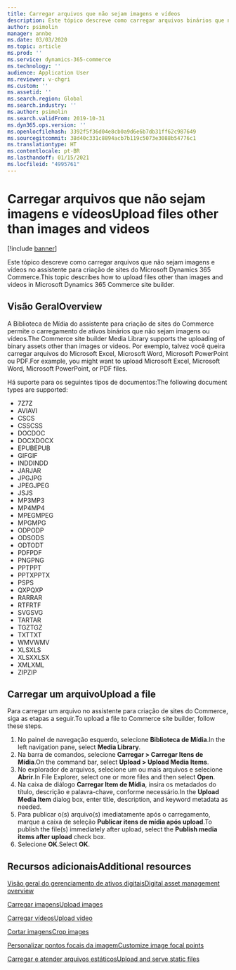```yaml
---
title: Carregar arquivos que não sejam imagens e vídeos
description: Este tópico descreve como carregar arquivos binários que não sejam imagens e vídeos no assistente para criação de sites do Microsoft Dynamics 365 Commerce.
author: psimolin
manager: annbe
ms.date: 03/03/2020
ms.topic: article
ms.prod: ''
ms.service: dynamics-365-commerce
ms.technology: ''
audience: Application User
ms.reviewer: v-chgri
ms.custom: ''
ms.assetid: ''
ms.search.region: Global
ms.search.industry: ''
ms.author: psimolin
ms.search.validFrom: 2019-10-31
ms.dyn365.ops.version: ''
ms.openlocfilehash: 3392f5f36d04e8cb0a9d6e6b7db31ff62c987649
ms.sourcegitcommit: 38d40c331c8894acb7b119c5073e3088b54776c1
ms.translationtype: HT
ms.contentlocale: pt-BR
ms.lasthandoff: 01/15/2021
ms.locfileid: "4995761"
---
```

# <a name="upload-files-other-than-images-and-videos"></a><span data-ttu-id="28514-103">Carregar arquivos que não sejam imagens e vídeos</span><span class="sxs-lookup"><span data-stu-id="28514-103">Upload files other than images and videos</span></span>

[!include [banner](includes/banner.md)]

<span data-ttu-id="28514-104">Este tópico descreve como carregar arquivos que não sejam imagens e vídeos no assistente para criação de sites do Microsoft Dynamics 365 Commerce.</span><span class="sxs-lookup"><span data-stu-id="28514-104">This topic describes how to upload files other than images and videos in Microsoft Dynamics 365 Commerce site builder.</span></span>

## <a name="overview"></a><span data-ttu-id="28514-105">Visão Geral</span><span class="sxs-lookup"><span data-stu-id="28514-105">Overview</span></span>

<span data-ttu-id="28514-106">A Biblioteca de Mídia do assistente para criação de sites do Commerce permite o carregamento de ativos binários que não sejam imagens ou vídeos.</span><span class="sxs-lookup"><span data-stu-id="28514-106">The Commerce site builder Media Library supports the uploading of binary assets other than images or videos.</span></span> <span data-ttu-id="28514-107">Por exemplo, talvez você queira carregar arquivos do Microsoft Excel, Microsoft Word, Microsoft PowerPoint ou PDF.</span><span class="sxs-lookup"><span data-stu-id="28514-107">For example, you might want to upload Microsoft Excel, Microsoft Word, Microsoft PowerPoint, or PDF files.</span></span>

<span data-ttu-id="28514-108">Há suporte para os seguintes tipos de documentos:</span><span class="sxs-lookup"><span data-stu-id="28514-108">The following document types are supported:</span></span>
- <span data-ttu-id="28514-109">7Z</span><span class="sxs-lookup"><span data-stu-id="28514-109">7Z</span></span>
- <span data-ttu-id="28514-110">AVI</span><span class="sxs-lookup"><span data-stu-id="28514-110">AVI</span></span>
- <span data-ttu-id="28514-111">CS</span><span class="sxs-lookup"><span data-stu-id="28514-111">CS</span></span>
- <span data-ttu-id="28514-112">CSS</span><span class="sxs-lookup"><span data-stu-id="28514-112">CSS</span></span>
- <span data-ttu-id="28514-113">DOC</span><span class="sxs-lookup"><span data-stu-id="28514-113">DOC</span></span>
- <span data-ttu-id="28514-114">DOCX</span><span class="sxs-lookup"><span data-stu-id="28514-114">DOCX</span></span>
- <span data-ttu-id="28514-115">EPUB</span><span class="sxs-lookup"><span data-stu-id="28514-115">EPUB</span></span>
- <span data-ttu-id="28514-116">GIF</span><span class="sxs-lookup"><span data-stu-id="28514-116">GIF</span></span>
- <span data-ttu-id="28514-117">INDD</span><span class="sxs-lookup"><span data-stu-id="28514-117">INDD</span></span>
- <span data-ttu-id="28514-118">JAR</span><span class="sxs-lookup"><span data-stu-id="28514-118">JAR</span></span>
- <span data-ttu-id="28514-119">JPG</span><span class="sxs-lookup"><span data-stu-id="28514-119">JPG</span></span>
- <span data-ttu-id="28514-120">JPEG</span><span class="sxs-lookup"><span data-stu-id="28514-120">JPEG</span></span>
- <span data-ttu-id="28514-121">JS</span><span class="sxs-lookup"><span data-stu-id="28514-121">JS</span></span>
- <span data-ttu-id="28514-122">MP3</span><span class="sxs-lookup"><span data-stu-id="28514-122">MP3</span></span>
- <span data-ttu-id="28514-123">MP4</span><span class="sxs-lookup"><span data-stu-id="28514-123">MP4</span></span>
- <span data-ttu-id="28514-124">MPEG</span><span class="sxs-lookup"><span data-stu-id="28514-124">MPEG</span></span>
- <span data-ttu-id="28514-125">MPG</span><span class="sxs-lookup"><span data-stu-id="28514-125">MPG</span></span>
- <span data-ttu-id="28514-126">ODP</span><span class="sxs-lookup"><span data-stu-id="28514-126">ODP</span></span>
- <span data-ttu-id="28514-127">ODS</span><span class="sxs-lookup"><span data-stu-id="28514-127">ODS</span></span>
- <span data-ttu-id="28514-128">ODT</span><span class="sxs-lookup"><span data-stu-id="28514-128">ODT</span></span>
- <span data-ttu-id="28514-129">PDF</span><span class="sxs-lookup"><span data-stu-id="28514-129">PDF</span></span>
- <span data-ttu-id="28514-130">PNG</span><span class="sxs-lookup"><span data-stu-id="28514-130">PNG</span></span>
- <span data-ttu-id="28514-131">PPT</span><span class="sxs-lookup"><span data-stu-id="28514-131">PPT</span></span>
- <span data-ttu-id="28514-132">PPTX</span><span class="sxs-lookup"><span data-stu-id="28514-132">PPTX</span></span>
- <span data-ttu-id="28514-133">PS</span><span class="sxs-lookup"><span data-stu-id="28514-133">PS</span></span>
- <span data-ttu-id="28514-134">QXP</span><span class="sxs-lookup"><span data-stu-id="28514-134">QXP</span></span>
- <span data-ttu-id="28514-135">RAR</span><span class="sxs-lookup"><span data-stu-id="28514-135">RAR</span></span>
- <span data-ttu-id="28514-136">RTF</span><span class="sxs-lookup"><span data-stu-id="28514-136">RTF</span></span>
- <span data-ttu-id="28514-137">SVG</span><span class="sxs-lookup"><span data-stu-id="28514-137">SVG</span></span>
- <span data-ttu-id="28514-138">TAR</span><span class="sxs-lookup"><span data-stu-id="28514-138">TAR</span></span>
- <span data-ttu-id="28514-139">TGZ</span><span class="sxs-lookup"><span data-stu-id="28514-139">TGZ</span></span>
- <span data-ttu-id="28514-140">TXT</span><span class="sxs-lookup"><span data-stu-id="28514-140">TXT</span></span>
- <span data-ttu-id="28514-141">WMV</span><span class="sxs-lookup"><span data-stu-id="28514-141">WMV</span></span>
- <span data-ttu-id="28514-142">XLS</span><span class="sxs-lookup"><span data-stu-id="28514-142">XLS</span></span>
- <span data-ttu-id="28514-143">XLSX</span><span class="sxs-lookup"><span data-stu-id="28514-143">XLSX</span></span>
- <span data-ttu-id="28514-144">XML</span><span class="sxs-lookup"><span data-stu-id="28514-144">XML</span></span>
- <span data-ttu-id="28514-145">ZIP</span><span class="sxs-lookup"><span data-stu-id="28514-145">ZIP</span></span>

## <a name="upload-a-file"></a><span data-ttu-id="28514-146">Carregar um arquivo</span><span class="sxs-lookup"><span data-stu-id="28514-146">Upload a file</span></span>

<span data-ttu-id="28514-147">Para carregar um arquivo no assistente para criação de sites do Commerce, siga as etapas a seguir.</span><span class="sxs-lookup"><span data-stu-id="28514-147">To upload a file to Commerce site builder, follow these steps.</span></span>

1. <span data-ttu-id="28514-148">No painel de navegação esquerdo, selecione **Biblioteca de Mídia**.</span><span class="sxs-lookup"><span data-stu-id="28514-148">In the left navigation pane, select **Media Library**.</span></span>
1. <span data-ttu-id="28514-149">Na barra de comandos, selecione **Carregar \> Carregar Itens de Mídia**.</span><span class="sxs-lookup"><span data-stu-id="28514-149">On the command bar, select **Upload \> Upload Media Items**.</span></span>
1. <span data-ttu-id="28514-150">No explorador de arquivos, selecione um ou mais arquivos e selecione **Abrir**.</span><span class="sxs-lookup"><span data-stu-id="28514-150">In File Explorer, select one or more files and then select **Open**.</span></span>
1. <span data-ttu-id="28514-151">Na caixa de diálogo **Carregar Item de Mídia**, insira os metadados do título, descrição e palavra-chave, conforme necessário.</span><span class="sxs-lookup"><span data-stu-id="28514-151">In the **Upload Media Item** dialog box, enter title, description, and keyword metadata as needed.</span></span>
1. <span data-ttu-id="28514-152">Para publicar o(s) arquivo(s) imediatamente após o carregamento, marque a caixa de seleção **Publicar itens de mídia após upload**.</span><span class="sxs-lookup"><span data-stu-id="28514-152">To publish the file(s) immediately after upload, select the **Publish media items after upload** check box.</span></span>
1. <span data-ttu-id="28514-153">Selecione **OK**.</span><span class="sxs-lookup"><span data-stu-id="28514-153">Select **OK**.</span></span>

## <a name="additional-resources"></a><span data-ttu-id="28514-154">Recursos adicionais</span><span class="sxs-lookup"><span data-stu-id="28514-154">Additional resources</span></span>

[<span data-ttu-id="28514-155">Visão geral do gerenciamento de ativos digitais</span><span class="sxs-lookup"><span data-stu-id="28514-155">Digital asset management overview</span></span>](dam-overview.md)

[<span data-ttu-id="28514-156">Carregar imagens</span><span class="sxs-lookup"><span data-stu-id="28514-156">Upload images</span></span>](dam-upload-images.md)

[<span data-ttu-id="28514-157">Carregar vídeos</span><span class="sxs-lookup"><span data-stu-id="28514-157">Upload video</span></span>](dam-upload-video.md)

[<span data-ttu-id="28514-158">Cortar imagens</span><span class="sxs-lookup"><span data-stu-id="28514-158">Crop images</span></span>](dam-crop-images.md)

[<span data-ttu-id="28514-159">Personalizar pontos focais da imagem</span><span class="sxs-lookup"><span data-stu-id="28514-159">Customize image focal points</span></span>](dam-custom-focal-point.md)

[<span data-ttu-id="28514-160">Carregar e atender arquivos estáticos</span><span class="sxs-lookup"><span data-stu-id="28514-160">Upload and serve static files</span></span>](upload-serve-static-files.md)
